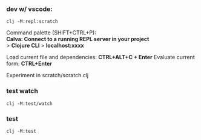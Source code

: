### dev w/ vscode:
```
clj -M:repl:scratch
```
Command palette (SHIFT+CTRL+P):   
**Calva: Connect to a running REPL server in your project**   
\> **Clojure CLI**
\> **localhost:xxxx**   

Load current file and dependencies: **CTRL+ALT+C + Enter**
Evaluate current form: **CTRL+Enter**

Experiment in scratch/scratch.clj

### test watch
```
clj -M:test/watch
```

### test
```
clj -M:test
```
